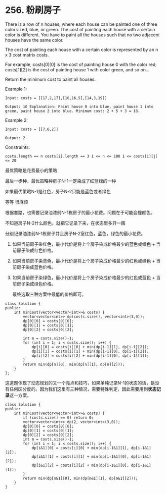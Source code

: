 # 256. 粉刷房子

There is a row of n houses, where each house can be painted one of three colors: red, blue, or green. The cost of painting each house with a certain color is different. You have to paint all the houses such that no two adjacent houses have the same color.

The cost of painting each house with a certain color is represented by an n x 3 cost matrix costs.

For example, costs\[0]\[0] is the cost of painting house 0 with the color red; costs\[1]\[2] is the cost of painting house 1 with color green, and so on...

Return the minimum cost to paint all houses.

Example 1:

`Input: costs = [[17,2,17],[16,16,5],[14,3,19]] `

`Output: 10 Explanation: Paint house 0 into blue, paint house 1 into green, paint house 2 into blue. Minimum cost: 2 + 5 + 3 = 10.`

Example 2:

`Input: costs = [[7,6,2]] `

`Output: 2`

Constraints:

`costs.length == n costs[i].length == 3 1 <= n <= 100 1 <= costs[i][j] <= 20`

最优策略是花费最小的策略

最后一步种，最优策略种房子N-1一定染成了红蓝绿的一种

如果最优策略N-1是红色，房子N-2只能是蓝色或者绿色

等等 很麻烦

根据套路，也需要记录油漆前N-1栋房子的最小花费。问题在于可能会撞颜色。

不知道房子N-2什么颜色，就把它记录下来，在状态里多开一围

分别记录油漆前N-1栋房子并且房子N-2室红色，蓝色，绿色的最小花费。

1. 如果当前房子染红色，最小代价是将上个房子染成价格最少的蓝色或绿色 + 当前房子染成红色价格。
2. 如果当前房子染蓝色，最小代价是将上个房子染成价格最少的红色或绿色 + 当前房子染成蓝色价格。
3.  如果当前房子染绿色，最小代价是将上个房子染成价格最少的红色或蓝色 + 当前房子染成绿色价格。

    最终选取三种方案中最低的价格即可。

```clike
class Solution {
public:
    int minCost(vector<vector<int>>& costs) {
        vector<vector<int>> dp(costs.size(), vector<int>(3,0));
        dp[0][0] = costs[0][0];
        dp[0][1] = costs[0][1];
        dp[0][2] = costs[0][2];
        
        int n = costs.size()-1;
        for (int i = 1; i < costs.size(); i++) {
            dp[i][0] = costs[i][0] + min(dp[i-1][1], dp[i-1][2]);
            dp[i][1] = costs[i][1] + min(dp[i-1][0], dp[i-1][2]);
            dp[i][2] = costs[i][2] + min(dp[i-1][0], dp[i-1][1]);
        }
        return min(dp[n][0], min(dp[n][1], dp[n][2]));
    }
};
```

这道题体现了动态规划的又一个亮点和技巧，如果单纯记录N-1的状态的话，是没有任何区分度的。因为我们这里有三种情况，需要特殊判定，因此需要用到**状态记录**这一方案。

```clike
class Solution {
public:
    int minCost(vector<vector<int>>& costs) {       
        if (costs.size() == 0) return 0;
        vector<vector<int>> dp(2, vector<int>(3,0));
        dp[0][0] = costs[0][0];
        dp[0][1] = costs[0][1];
        dp[0][2] = costs[0][2];
        int n = costs.size()-1;
        for (int i = 1; i < costs.size(); i++) {
            dp[i&1][0] = costs[i][0] + min(dp[i-1&1][1], dp[i-1&1][2]);
            dp[i&1][1] = costs[i][1] + min(dp[i-1&1][0], dp[i-1&1][2]);
            dp[i&1][2] = costs[i][2] + min(dp[i-1&1][0], dp[i-1&1][1]);
        }
        return min(dp[n&1][0], min(dp[n&1][1], dp[n&1][2]));
    }
}
```
